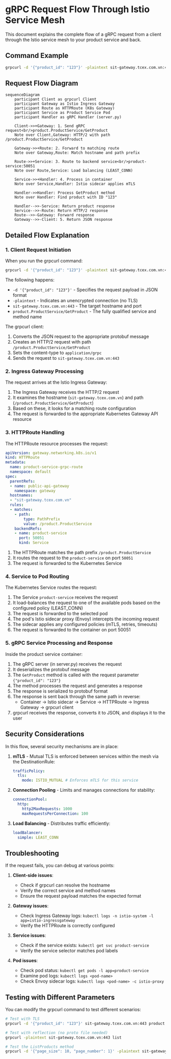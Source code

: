 # gRPC Request Flow Through Istio Service Mesh

This document explains the complete flow of a gRPC request from a client through the Istio service mesh to your product service and back.

## Command Example

```bash
grpcurl -d '{"product_id": "123"}' -plaintext sit-gateway.tcex.com.vn:443 product.ProductService/GetProduct
```

## Request Flow Diagram

```mermaid
sequenceDiagram
    participant Client as grpcurl Client
    participant Gateway as Istio Ingress Gateway
    participant Route as HTTPRoute (K8s Gateway)
    participant Service as Product Service Pod
    participant Handler as gRPC Handler (server.py)
    
    Client->>+Gateway: 1. Send gRPC request<br/>product.ProductService/GetProduct
    Note over Client,Gateway: HTTP/2 with path /product.ProductService/GetProduct
    
    Gateway->>+Route: 2. Forward to matching route
    Note over Gateway,Route: Match hostname and path prefix
    
    Route->>+Service: 3. Route to backend service<br/>product-service:50051
    Note over Route,Service: Load balancing (LEAST_CONN)
    
    Service->>+Handler: 4. Process in container
    Note over Service,Handler: Istio sidecar applies mTLS
    
    Handler->>Handler: Process GetProduct method
    Note over Handler: Find product with ID "123"
    
    Handler-->>-Service: Return product response
    Service-->>-Route: Return HTTP/2 response
    Route-->>-Gateway: Forward response
    Gateway-->>-Client: 5. Return JSON response
```

## Detailed Flow Explanation

### 1. Client Request Initiation

When you run the grpcurl command:

```bash
grpcurl -d '{"product_id": "123"}' -plaintext sit-gateway.tcex.com.vn:443 product.ProductService/GetProduct
```

The following happens:

- `-d '{"product_id": "123"}'` - Specifies the request payload in JSON format
- `-plaintext` - Indicates an unencrypted connection (no TLS)
- `sit-gateway.tcex.com.vn:443` - The target hostname and port
- `product.ProductService/GetProduct` - The fully qualified service and method name

The grpcurl client:
1. Converts the JSON request to the appropriate protobuf message
2. Creates an HTTP/2 request with path `/product.ProductService/GetProduct`
3. Sets the content-type to `application/grpc`
4. Sends the request to `sit-gateway.tcex.com.vn:443`

### 2. Ingress Gateway Processing

The request arrives at the Istio Ingress Gateway:

1. The Ingress Gateway receives the HTTP/2 request
2. It examines the hostname (`sit-gateway.tcex.com.vn`) and path (`/product.ProductService/GetProduct`)
3. Based on these, it looks for a matching route configuration
4. The request is forwarded to the appropriate Kubernetes Gateway API resource

### 3. HTTPRoute Handling

The HTTPRoute resource processes the request:

```yaml
apiVersion: gateway.networking.k8s.io/v1
kind: HTTPRoute
metadata:
  name: product-service-grpc-route
  namespace: default
spec:
  parentRefs:
  - name: public-api-gateway
    namespace: gateway
  hostnames:
  - "sit-gateway.tcex.com.vn"
  rules:
  - matches:
    - path:
        type: PathPrefix
        value: /product.ProductService
    backendRefs:
    - name: product-service
      port: 50051
      kind: Service
```

1. The HTTPRoute matches the path prefix `/product.ProductService`
2. It routes the request to the `product-service` on port `50051`
3. The request is forwarded to the Kubernetes Service

### 4. Service to Pod Routing

The Kubernetes Service routes the request:

1. The Service `product-service` receives the request
2. It load-balances the request to one of the available pods based on the configured policy (LEAST_CONN)
3. The request is forwarded to the selected pod
4. The pod's Istio sidecar proxy (Envoy) intercepts the incoming request
5. The sidecar applies any configured policies (mTLS, retries, timeouts)
6. The request is forwarded to the container on port 50051

### 5. gRPC Service Processing and Response

Inside the product service container:

1. The gRPC server (in server.py) receives the request
2. It deserializes the protobuf message
3. The `GetProduct` method is called with the request parameter `{"product_id": "123"}`
4. The method processes the request and generates a response
5. The response is serialized to protobuf format
6. The response is sent back through the same path in reverse:
   - Container → Istio sidecar → Service → HTTPRoute → Ingress Gateway → grpcurl client
7. grpcurl receives the response, converts it to JSON, and displays it to the user

## Security Considerations

In this flow, several security mechanisms are in place:

1. **mTLS** - Mutual TLS is enforced between services within the mesh via the DestinationRule:
   ```yaml
   trafficPolicy:
     tls:
       mode: ISTIO_MUTUAL # Enforces mTLS for this service
   ```

2. **Connection Pooling** - Limits and manages connections for stability:
   ```yaml
   connectionPool:
     http:
       http2MaxRequests: 1000
       maxRequestsPerConnection: 100
   ```

3. **Load Balancing** - Distributes traffic efficiently:
   ```yaml
   loadBalancer:
     simple: LEAST_CONN
   ```

## Troubleshooting

If the request fails, you can debug at various points:

1. **Client-side issues**:
   - Check if grpcurl can resolve the hostname
   - Verify the correct service and method names
   - Ensure the request payload matches the expected format

2. **Gateway issues**:
   - Check Ingress Gateway logs: `kubectl logs -n istio-system -l app=istio-ingressgateway`
   - Verify the HTTPRoute is correctly configured

3. **Service issues**:
   - Check if the service exists: `kubectl get svc product-service`
   - Verify the service selector matches pod labels

4. **Pod issues**:
   - Check pod status: `kubectl get pods -l app=product-service`
   - Examine pod logs: `kubectl logs <pod-name>`
   - Check Envoy sidecar logs: `kubectl logs <pod-name> -c istio-proxy`

## Testing with Different Parameters

You can modify the grpcurl command to test different scenarios:

```bash
# Test with TLS
grpcurl -d '{"product_id": "123"}' sit-gateway.tcex.com.vn:443 product.ProductService/GetProduct

# Test with reflection (no proto file needed)
grpcurl -plaintext sit-gateway.tcex.com.vn:443 list

# Test the ListProducts method
grpcurl -d '{"page_size": 10, "page_number": 1}' -plaintext sit-gateway.tcex.com.vn:443 product.ProductService/ListProducts
```
